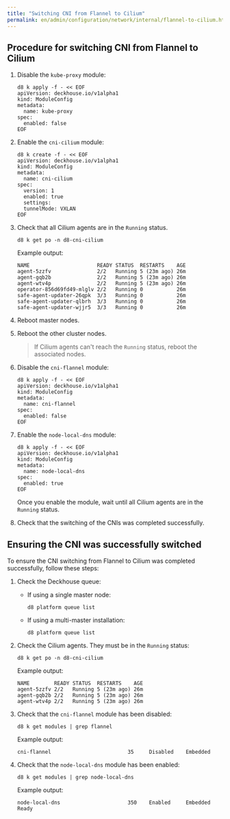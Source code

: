 ```yaml
---
title: "Switching CNI from Flannel to Cilium"
permalink: en/admin/configuration/network/internal/flannel-to-cilium.html
---
```


## Procedure for switching CNI from Flannel to Cilium

1. Disable the `kube-proxy` module:

   ```shell
   d8 k apply -f - << EOF
   apiVersion: deckhouse.io/v1alpha1
   kind: ModuleConfig
   metadata:
     name: kube-proxy
   spec:
     enabled: false
   EOF
   ```

1. Enable the `cni-cilium` module:

   ```shell
   d8 k create -f - << EOF
   apiVersion: deckhouse.io/v1alpha1
   kind: ModuleConfig
   metadata:
     name: cni-cilium
   spec:
     version: 1
     enabled: true
     settings:
     tunnelMode: VXLAN
   EOF
   ```

1. Check that all Cilium agents are in the `Running` status.

   ```shell
   d8 k get po -n d8-cni-cilium
   ```

   Example output:

   ```console
   NAME                      READY STATUS  RESTARTS    AGE
   agent-5zzfv               2/2   Running 5 (23m ago) 26m
   agent-gqb2b               2/2   Running 5 (23m ago) 26m
   agent-wtv4p               2/2   Running 5 (23m ago) 26m
   operator-856d69fd49-mlglv 2/2   Running 0           26m
   safe-agent-updater-26qpk  3/3   Running 0           26m
   safe-agent-updater-qlbrh  3/3   Running 0           26m
   safe-agent-updater-wjjr5  3/3   Running 0           26m
   ```

1. Reboot master nodes.

1. Reboot the other cluster nodes.

   > If Cilium agents can't reach the `Running` status, reboot the associated nodes.

1. Disable the `cni-flannel` module:

   ```shell
   d8 k apply -f - << EOF
   apiVersion: deckhouse.io/v1alpha1
   kind: ModuleConfig
   metadata:
     name: cni-flannel
   spec:
     enabled: false
   EOF
   ```

1. Enable the `node-local-dns` module:

   ```shell
   d8 k apply -f - << EOF
   apiVersion: deckhouse.io/v1alpha1
   kind: ModuleConfig
   metadata:
     name: node-local-dns
   spec:
     enabled: true
   EOF
   ```

   Once you enable the module, wait until all Cilium agents are in the `Running` status.

1. Check that the switching of the CNIs was completed successfully.

## Ensuring the CNI was successfully switched

To ensure the CNI switching from Flannel to Cilium was completed successfully, follow these steps:

1. Check the Deckhouse queue:

   - If using a single master node:

     ```shell
     d8 platform queue list
     ```

   - If using a multi-master installation:

     ```shell
     d8 platform queue list
     ```

1. Check the Cilium agents. They must be in the `Running` status:

   ```shell
   d8 k get po -n d8-cni-cilium
   ```

   Example output:

   ```console
   NAME        READY STATUS  RESTARTS    AGE
   agent-5zzfv 2/2   Running 5 (23m ago) 26m
   agent-gqb2b 2/2   Running 5 (23m ago) 26m
   agent-wtv4p 2/2   Running 5 (23m ago) 26m
   ```

1. Check that the `cni-flannel` module has been disabled:

   ```shell
   d8 k get modules | grep flannel
   ```

   Example output:

   ```console
   cni-flannel                         35     Disabled    Embedded
   ```

1. Check that the `node-local-dns` module has been enabled:

   ```shell
   d8 k get modules | grep node-local-dns
   ```

   Example output:

   ```console
   node-local-dns                      350    Enabled     Embedded     Ready
   ```
